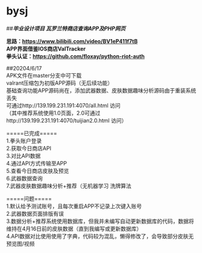 # bysj  
##**_毕业设计项目 瓦罗兰特商店查询APP及PHP网页_**  
  
**思路：https://www.bilibili.com/video/BV1eP411f7tB**  
**APP界面借鉴IOS商店ValTracker**  
**拳头认证：https://github.com/floxay/python-riot-auth**  
  
##20204/6/17  
APK文件在master分支中可下载  
valrant压缩包为初版APP源码（无后续功能）  
基础查询功能APP源码尚在，添加武器数据、皮肤数据趣味分析源码由于重装系统丢失  
可通过http://139.199.231.191:4070/all.html 访问  
（其中推荐系统使用1.0页面，2.0可通过http://139.199.231.191:4070/tuijian2.0.html 访问）  
  
  
=====已完成=====  
1.拳头账户登录  
2.获取今日商店API  
3.对比API数据  
4.通过API方式传输至APP  
5.查看今日商店皮肤及预览  
6.武器数据查询  
7.武器皮肤数据趣味分析+推荐（无机器学习 洗牌算法  
  
=====问题=====  
1.默认给予测试账号，且每次重启APP不记录上次键入账号  
2.武器数据页面排版有误  
3.数据分析+推荐系统使用数据库，但我并未编写自动更新数据库的代码，数据将维持在4月16日前的皮肤数据（直到我编写或更新数据库）  
4.API数据对比使用使用了字典，代码较为混乱，懒得修改了，会导致部分皮肤无预览图/视频  
